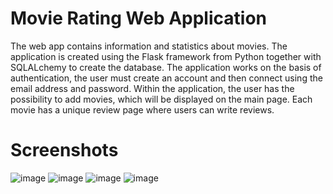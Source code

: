 # Movie Rating Web Application

The web app contains information and statistics about movies. The application is created using the Flask framework from Python together with SQLALchemy to create the database. The application works on the basis of authentication, the user must create an account and then connect using the email address and password. Within the application, the user has the possibility to add movies, which will be displayed on the main page. Each movie has a unique review page where users can write reviews.

# Screenshots
![image](https://github.com/SilviuAlexandru/MovieRatingWebApp/assets/119167365/7565094b-dba4-41cb-a0c6-06309394d866)
![image](https://github.com/SilviuAlexandru/MovieRatingWebApp/assets/119167365/1ccb7fa3-d446-46a3-9c20-8e736a8a4d96)
![image](https://github.com/SilviuAlexandru/MovieRatingWebApp/assets/119167365/bac40c2d-3b42-4b63-8516-9683490c72f0)          ![image](https://github.com/SilviuAlexandru/MovieRatingWebApp/assets/119167365/becd8007-c3e2-462c-a800-9b0627a945b0)







